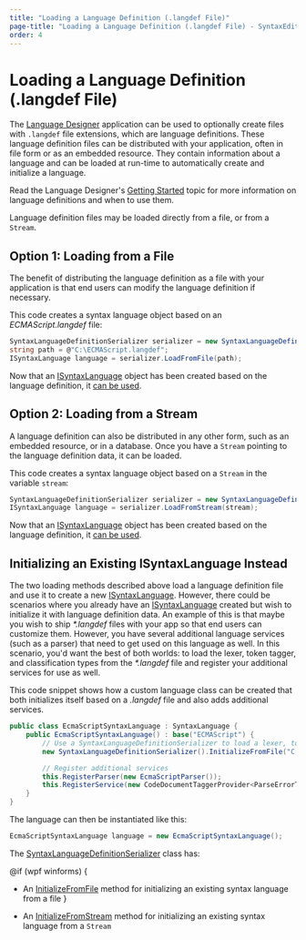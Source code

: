 ```yaml
---
title: "Loading a Language Definition (.langdef File)"
page-title: "Loading a Language Definition (.langdef File) - SyntaxEditor Language Creation Guide"
order: 4
---
```

# Loading a Language Definition (.langdef File)

The [Language Designer](../language-designer-tool/index.md) application can be used to optionally create files with `.langdef` file extensions, which are language definitions.  These language definition files can be distributed with your application, often in file form or as an embedded resource.  They contain information about a language and can be loaded at run-time to automatically create and initialize a language.

Read the Language Designer's [Getting Started](../language-designer-tool/getting-started.md) topic for more information on language definitions and when to use them.

Language definition files may be loaded directly from a file, or from a `Stream`.

## Option 1: Loading from a File

The benefit of distributing the language definition as a file with your application is that end users can modify the language definition if necessary.

This code creates a syntax language object based on an *ECMAScript.langdef* file:

```csharp
SyntaxLanguageDefinitionSerializer serializer = new SyntaxLanguageDefinitionSerializer();
string path = @"C:\ECMAScript.langdef";
ISyntaxLanguage language = serializer.LoadFromFile(path);
```

Now that an [ISyntaxLanguage](xref:ActiproSoftware.Text.ISyntaxLanguage) object has been created based on the language definition, it [can be used](using-language.md).

## Option 2: Loading from a Stream

A language definition can also be distributed in any other form, such as an embedded resource, or in a database.  Once you have a `Stream` pointing to the language definition data, it can be loaded.

This code creates a syntax language object based on a `Stream` in the variable `stream`:

```csharp
SyntaxLanguageDefinitionSerializer serializer = new SyntaxLanguageDefinitionSerializer();
ISyntaxLanguage language = serializer.LoadFromStream(stream);
```

Now that an [ISyntaxLanguage](xref:ActiproSoftware.Text.ISyntaxLanguage) object has been created based on the language definition, it [can be used](using-language.md).

## Initializing an Existing ISyntaxLanguage Instead

The two loading methods described above load a language definition file and use it to create a new [ISyntaxLanguage](xref:ActiproSoftware.Text.ISyntaxLanguage).  However, there could be scenarios where you already have an [ISyntaxLanguage](xref:ActiproSoftware.Text.ISyntaxLanguage) created but wish to initialize it with language definition data.  An example of this is that maybe you wish to ship *\*.langdef* files with your app so that end users can customize them.  However, you have several additional language services (such as a parser) that need to get used on this language as well.  In this scenario, you'd want the best of both worlds: to load the lexer, token tagger, and classification types from the *\*.langdef* file and register your additional services for use as well.

This code snippet shows how a custom language class can be created that both initializes itself based on a *.langdef* file and also adds additional services.

```csharp
public class EcmaScriptSyntaxLanguage : SyntaxLanguage {
	public EcmaScriptSyntaxLanguage() : base("ECMAScript") {
		// Use a SyntaxLanguageDefinitionSerializer to load a lexer, token tagger, etc. from a .langdef file
		new SyntaxLanguageDefinitionSerializer().InitializeFromFile("C:\ECMAScript.langdef");

		// Register additional services
		this.RegisterParser(new EcmaScriptParser());
		this.RegisterService(new CodeDocumentTaggerProvider<ParseErrorTagger>(typeof(ParseErrorTagger)));
	}
}
```

The language can then be instantiated like this:

```csharp
EcmaScriptSyntaxLanguage language = new EcmaScriptSyntaxLanguage();
```

The [SyntaxLanguageDefinitionSerializer](xref:ActiproSoftware.Text.Implementation.SyntaxLanguageDefinitionSerializer) class has:

@if (wpf winforms) {
- An [InitializeFromFile](xref:ActiproSoftware.Text.Implementation.SyntaxLanguageDefinitionSerializer.InitializeFromFile*) method for initializing an existing syntax language from a file
}

- An [InitializeFromStream](xref:ActiproSoftware.Text.Implementation.SyntaxLanguageDefinitionSerializer.InitializeFromStream*) method for initializing an existing syntax language from a `Stream`
